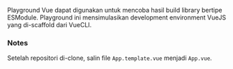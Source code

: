 Playground Vue dapat digunakan untuk mencoba hasil build library bertipe ESModule. Playground ini mensimulasikan development environment VueJS yang di-scaffold dari VueCLI.

### Notes
Setelah repositori di-clone, salin file `App.template.vue` menjadi `App.vue`.
